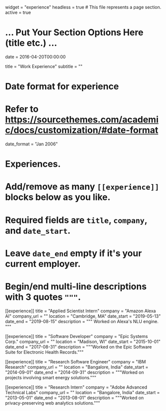 widget = "experience"
headless = true  # This file represents a page section.
active = true

# ... Put Your Section Options Here (title etc.) ...
date = 2016-04-20T00:00:00

title = "Work Experience"
subtitle = ""

# Date format for experience
#   Refer to https://sourcethemes.com/academic/docs/customization/#date-format
date_format = "Jan 2006"

# Experiences.
#   Add/remove as many `[[experience]]` blocks below as you like.
#   Required fields are `title`, `company`, and `date_start`.
#   Leave `date_end` empty if it's your current employer.
#   Begin/end multi-line descriptions with 3 quotes `"""`.
[[experience]]
  title = "Applied Scientist Intern"
  company = "Amazon Alexa AI"
  company_url = ""
  location = "Cambridge, MA"
  date_start = "2019-05-13"
  date_end = "2019-08-15"
  description = """
  Worked on Alexa's NLU engine.
  """

[[experience]]
  title = "Software Developer"
  company = "Epic Systems Corp."
  company_url = ""
  location = "Madison, WI"
  date_start = "2015-10-01"
  date_end = "2017-08-31"
  description = """Worked on the Epic Software Suite for Electronic Health Records."""

[[experience]]
  title = "Research Software Engineer"
  company = "IBM Research"
  company_url = ""
  location = "Bangalore, India"
  date_start = "2014-09-01"
  date_end = "2014-09-31"
  description = """Worked on projects involving smart energy solutions.""" 

 [[experience]]
  title = "Research Intern"
  company = "Adobe Advanced Technical Labs"
  company_url = ""
  location = "Bangalore, India"
  date_start = "2013-05-01"
  date_end = "2013-08-01"
  description = """Worked on privacy-preserving web analytics solutions."""   